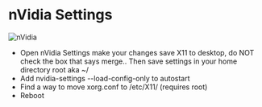 # nVidia Settings

![nVidia](https://www.logolynx.com/images/logolynx/4b/4b0f11e5d5594da1ab09798ac7262fdb.png)

- Open nVidia Settings make your changes save X11 to desktop, do NOT check the box that says merge.. Then save settings in your home directory root aka ~/ 
- Add nvidia-settings --load-config-only to autostart
- Find a way to move xorg.conf to /etc/X11/ (requires root)
- Reboot
